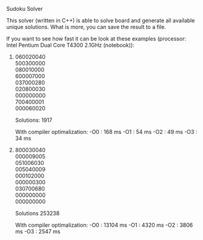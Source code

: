 Sudoku Solver

This solver (written in C++) is able to solve board and generate all available
unique solutions. What is more, you can save the result to a file.

If you want to see how fast it can be look at these examples
(processor: Intel Pentium Dual Core T4300 2.1GHz (notebook)):

1)	
	060020040								
	500300000								
	080010000								
	600007000								
	037000280								
	020800030								
	000000000								
	700400001								
	000060020									
	
	Solutions: 1917
	
	With compiler optimalization:
		-O0 : 168 ms
		-O1 : 54 ms
		-O2 : 49 ms
		-O3 : 34 ms
		
2)  
	800030040								
	000009005								
  051006030								
  005040009								
  000102000								
  000000300								
  030700680								
  000000000								
  000000000								
	
	Solutions 253238
	
	With compiler optimalization:
		-O0 : 13104 ms
		-O1 : 4320 ms
		-O2 : 3806 ms
		-O3 : 2547 ms
